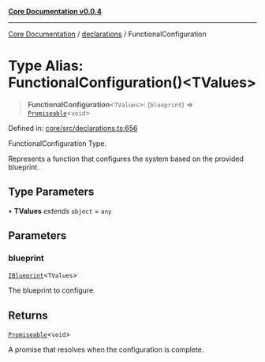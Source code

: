 [**Core Documentation v0.0.4**](../../README.md)

***

[Core Documentation](../../modules.md) / [declarations](../README.md) / FunctionalConfiguration

# Type Alias: FunctionalConfiguration()\<TValues\>

> **FunctionalConfiguration**\<`TValues`\>: (`blueprint`) => [`Promiseable`](Promiseable.md)\<`void`\>

Defined in: [core/src/declarations.ts:656](https://github.com/stonemjs/core/blob/8c14a336c794eb98d8513b950cb1c2786962eaaf/src/declarations.ts#L656)

FunctionalConfiguration Type.

Represents a function that configures the system based on the provided blueprint.

## Type Parameters

• **TValues** *extends* `object` = `any`

## Parameters

### blueprint

[`IBlueprint`](IBlueprint.md)\<`TValues`\>

The blueprint to configure.

## Returns

[`Promiseable`](Promiseable.md)\<`void`\>

A promise that resolves when the configuration is complete.
